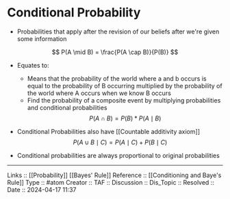 # Conditional Probability

- Probabilities that apply after the revision of our beliefs after we're given some information


$$
 P(A \mid B) = \frac{P(A \cap B)}{P(B)} 
$$

- Equates to:
	- Means that the probability of the world where a and b occurs is equal to the probability of B occurring multiplied by the probability of the world where A occurs when we know B occurs
	- Find the probability of a composite event by multiplying probabilities and conditional probabilities
$$
 P(A \cap B) = {P(B)}*{P(A \mid B)} 
$$

- Conditional Probabilities also have [[Countable additivity axiom]]
	$$
	 P(A \cup B \mid C) = {P(A \mid C)} + {P(B \mid C)} 
	$$
- Conditional probabilities are always proportional to original probabilities
---
Links :: [[Probability]] [[Bayes' Rule]]
Reference :: [[Conditioning and Baye's Rule]]
Type :: #atom
Creator ::
TAF ::
Discussion ::
Dis_Topic :: 
Resolved ::
Date :: 2024-04-17 11:37

